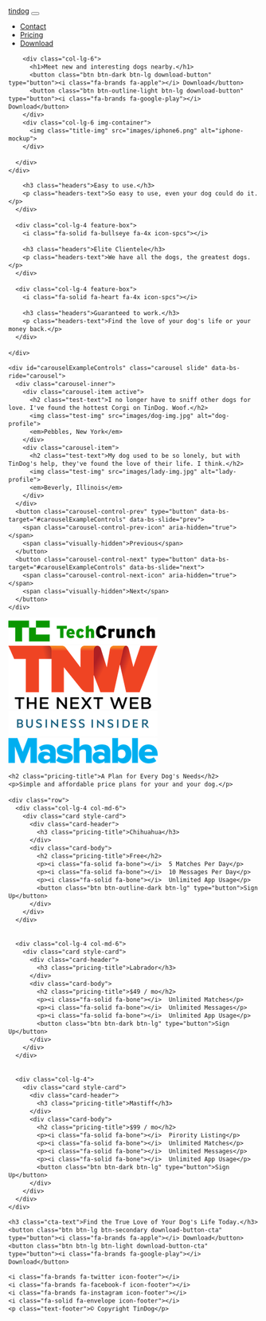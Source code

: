 <!DOCTYPE html>
<html>

<head>
  <meta charset="utf-8">
  <title>TinDog</title>
  <!-- Google Fonts -->
  <link rel="preconnect" href="https://fonts.googleapis.com">
  <link rel="preconnect" href="https://fonts.gstatic.com" crossorigin>
  <link href="https://fonts.googleapis.com/css2?family=Montserrat:wght@100;400;900&family=Ubuntu:wght@300&display=swap" rel="stylesheet">
  <!-- Bootstrap -->
  <link href="https://cdn.jsdelivr.net/npm/bootstrap@5.2.0-beta1/dist/css/bootstrap.min.css" rel="stylesheet" integrity="sha384-0evHe/X+R7YkIZDRvuzKMRqM+OrBnVFBL6DOitfPri4tjfHxaWutUpFmBp4vmVor" crossorigin="anonymous">
  <script src="https://cdn.jsdelivr.net/npm/bootstrap@5.2.0-beta1/dist/js/bootstrap.bundle.min.js" integrity="sha384-pprn3073KE6tl6bjs2QrFaJGz5/SUsLqktiwsUTF55Jfv3qYSDhgCecCxMW52nD2" crossorigin="anonymous"></script>
  <!-- FontAwesome -->
  <script src="https://kit.fontawesome.com/afcb49ea32.js" crossorigin="anonymous"></script>

  <link rel="stylesheet" href="css/styles.css">
  
<body>



  <section class="colored-section" id="title">
    <div class="container-fluid">
      <!-- Nav Bar -->
      <nav class="navbar navbar-expand-lg navbar-dark">
        <a class="navbar-brand" href="">tindog</a>
        <button class="navbar-toggler" type="button" data-bs-toggle="collapse" data-bs-target="#navbarSupportedContent" aria-controls="navbarSupportedContent" aria-expanded="false" aria-label="Toggle navigation">
          <span class="navbar-toggler-icon"></span>
        </button>
        <div class="collapse navbar-collapse" id="navbarSupportedContent">
          <ul class="navbar-nav ms-auto">
            <li class="nav-item">
              <a class="nav-link" href="#footer">Contact</a>
            </li>
            <li class="nav-item">
              <a class="nav-link" href="#pricing">Pricing</a>
            </li>
            <li class="nav-item">
              <a class="nav-link" href="#cta">Download</a>
            </li>
          </ul>
        </div>
      </nav>
      <!-- Title -->
      <div class="row">

        <div class="col-lg-6">
          <h1>Meet new and interesting dogs nearby.</h1>
          <button class="btn btn-dark btn-lg download-button" type="button"><i class="fa-brands fa-apple"></i> Download</button>
          <button class="btn btn-outline-light btn-lg download-button" type="button"><i class="fa-brands fa-google-play"></i> Download</button>
        </div>
        <div class="col-lg-6 img-container">
          <img class="title-img" src="images/iphone6.png" alt="iphone-mockup">
        </div>

      </div>
    </div>
  </section>


  <!-- Features -->

  <section class="white-section" id="features">
    <div class="row">
      <div class="col-lg-4 feature-box">
        <i class="fa-solid fa-circle-check fa-4x icon-spcs"></i>

        <h3 class="headers">Easy to use.</h3>
        <p class="headers-text">So easy to use, even your dog could do it.</p>
      </div>

      <div class="col-lg-4 feature-box">
        <i class="fa-solid fa-bullseye fa-4x icon-spcs"></i>

        <h3 class="headers">Elite Clientele</h3>
        <p class="headers-text">We have all the dogs, the greatest dogs.</p>
      </div>

      <div class="col-lg-4 feature-box">
        <i class="fa-solid fa-heart fa-4x icon-spcs"></i>

        <h3 class="headers">Guaranteed to work.</h3>
        <p class="headers-text">Find the love of your dog's life or your money back.</p>
      </div>

    </div>
  </section>


  <!-- Testimonials -->

  <section class="colored-section" id="testimonials">

    <div id="carouselExampleControls" class="carousel slide" data-bs-ride="carousel">
      <div class="carousel-inner">
        <div class="carousel-item active">
          <h2 class="test-text">I no longer have to sniff other dogs for love. I've found the hottest Corgi on TinDog. Woof.</h2>
          <img class="test-img" src="images/dog-img.jpg" alt="dog-profile">
          <em>Pebbles, New York</em>
        </div>
        <div class="carousel-item">
          <h2 class="test-text">My dog used to be so lonely, but with TinDog's help, they've found the love of their life. I think.</h2>
          <img class="test-img" src="images/lady-img.jpg" alt="lady-profile">
          <em>Beverly, Illinois</em>
        </div>
      </div>
      <button class="carousel-control-prev" type="button" data-bs-target="#carouselExampleControls" data-bs-slide="prev">
        <span class="carousel-control-prev-icon" aria-hidden="true"></span>
        <span class="visually-hidden">Previous</span>
      </button>
      <button class="carousel-control-next" type="button" data-bs-target="#carouselExampleControls" data-bs-slide="next">
        <span class="carousel-control-next-icon" aria-hidden="true"></span>
        <span class="visually-hidden">Next</span>
      </button>
    </div>

  </section>


  <!-- Press -->

  <section class="colored-section" id="press">
    <img class="press-img" src="images/techcrunch.png" alt="tc-logo">
    <img class="press-img" src="images/tnw.png" alt="tnw-logo">
    <img class="press-img" src="images/bizinsider.png" alt="biz-insider-logo">
    <img class="press-img" src="images/mashable.png" alt="mashable-logo">

  </section>


  <!-- Pricing -->

  <section class="white-section" id="pricing">

    <h2 class="pricing-title">A Plan for Every Dog's Needs</h2>
    <p>Simple and affordable price plans for your and your dog.</p>

    <div class="row">
      <div class="col-lg-4 col-md-6">
        <div class="card style-card">
          <div class="card-header">
            <h3 class="pricing-title">Chihuahua</h3>
          </div>
          <div class="card-body">
            <h2 class="pricing-title">Free</h2>
            <p><i class="fa-solid fa-bone"></i>  5 Matches Per Day</p>
            <p><i class="fa-solid fa-bone"></i>  10 Messages Per Day</p>
            <p><i class="fa-solid fa-bone"></i>  Unlimited App Usage</p>
            <button class="btn btn-outline-dark btn-lg" type="button">Sign Up</button>
          </div>
        </div>
      </div>


      <div class="col-lg-4 col-md-6">
        <div class="card style-card">
          <div class="card-header">
            <h3 class="pricing-title">Labrador</h3>
          </div>
          <div class="card-body">
            <h2 class="pricing-title">$49 / mo</h2>
            <p><i class="fa-solid fa-bone"></i>  Unlimited Matches</p>
            <p><i class="fa-solid fa-bone"></i>  Unlimited Messages</p>
            <p><i class="fa-solid fa-bone"></i>  Unlimited App Usage</p>
            <button class="btn btn-dark btn-lg" type="button">Sign Up</button>
          </div>
        </div>
      </div>


      <div class="col-lg-4">
        <div class="card style-card">
          <div class="card-header">
            <h3 class="pricing-title">Mastiff</h3>
          </div>
          <div class="card-body">
            <h2 class="pricing-title">$99 / mo</h2>
            <p><i class="fa-solid fa-bone"></i>  Pirority Listing</p>
            <p><i class="fa-solid fa-bone"></i>  Unlimited Matches</p>
            <p><i class="fa-solid fa-bone"></i>  Unlimited Messages</p>
            <p><i class="fa-solid fa-bone"></i>  Unlimited App Usage</p>
            <button class="btn btn-dark btn-lg" type="button">Sign Up</button>
          </div>
        </div>
      </div>
    </div>


  </section>


  <!-- Call to Action -->

  <section class="colored-section" id="cta">

    <h3 class="cta-text">Find the True Love of Your Dog's Life Today.</h3>
    <button class="btn btn-lg btn-secondary download-button-cta" type="button"><i class="fa-brands fa-apple"></i> Download</button>
    <button class="btn btn-lg btn-light download-button-cta" type="button"><i class="fa-brands fa-google-play"></i> Download</button>

  </section>


  <!-- Footer -->

  <footer class="white-section" id="footer">

    <i class="fa-brands fa-twitter icon-footer"></i>
    <i class="fa-brands fa-facebook-f icon-footer"></i>
    <i class="fa-brands fa-instagram icon-footer"></i>
    <i class="fa-solid fa-envelope icon-footer"></i>
    <p class="text-footer">© Copyright TinDog</p>

  </footer>


</body>

</html>
